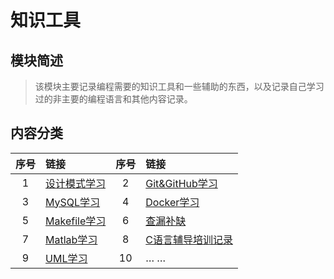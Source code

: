# 知识工具

## 模块简述

> 该模块主要记录编程需要的知识工具和一些辅助的东西，以及记录自己学习过的非主要的编程语言和其他内容记录。

## 内容分类

| 序号 | 链接                              | 序号 | 链接                                              |
| :--: | :-------------------------------- | :--: | :------------------------------------------------ |
|  1   | [设计模式学习](设计模式/index.md) |  2   | [Git&GitHub学习](./Git&GitHub/index.md) |
|  3   | [MySQL学习](Database/index.md)    |  4   | [Docker学习](Docker/index.md)                     |
|  5   | [Makefile学习](01_Makefile.md)    |  6   | [查漏补缺](./Fix/index.md)                        |
|  7   | [Matlab学习](Matlab/index.md)     |  8   | [C语言辅导培训记录](./大二C语言加强培训/index.md) |
|  9   | [UML学习](./02_UML.md)        |  10  | … …                                               |

